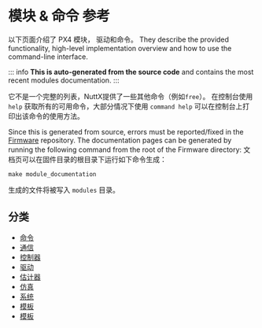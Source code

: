 
# 模块 & 命令 参考

以下页面介绍了 PX4 模块， 驱动和命令。 They describe the provided functionality, high-level implementation overview and how to use the command-line interface.

::: info **This is auto-generated from the source code** and contains the most recent modules documentation.
:::

它不是一个完整的列表，NuttX提供了一些其他命令（例如`free`）。 在控制台使用 `help` 获取所有的可用命令，大部分情况下使用 `command help` 可以在控制台上打印出该命令的使用方法。

Since this is generated from source, errors must be reported/fixed in the [Firmware](https://github.com/PX4/Firmware) repository. The documentation pages can be generated by running the following command from the root of the Firmware directory: 文档页可以在固件目录的根目录下运行如下命令生成：

```
make module_documentation
```
生成的文件将被写入 `modules` 目录。

## 分类
- [命令](modules_autotune.md)
- [通信](modules_command.md)
- [控制器](modules_communication.md)
- [驱动](modules_controller.md)
- [估计器](modules_driver.md)
- [仿真](modules_estimator.md)
- [系统](modules_simulation.md)
- [模板](modules_system.md)
- [模板](modules_template.md)
